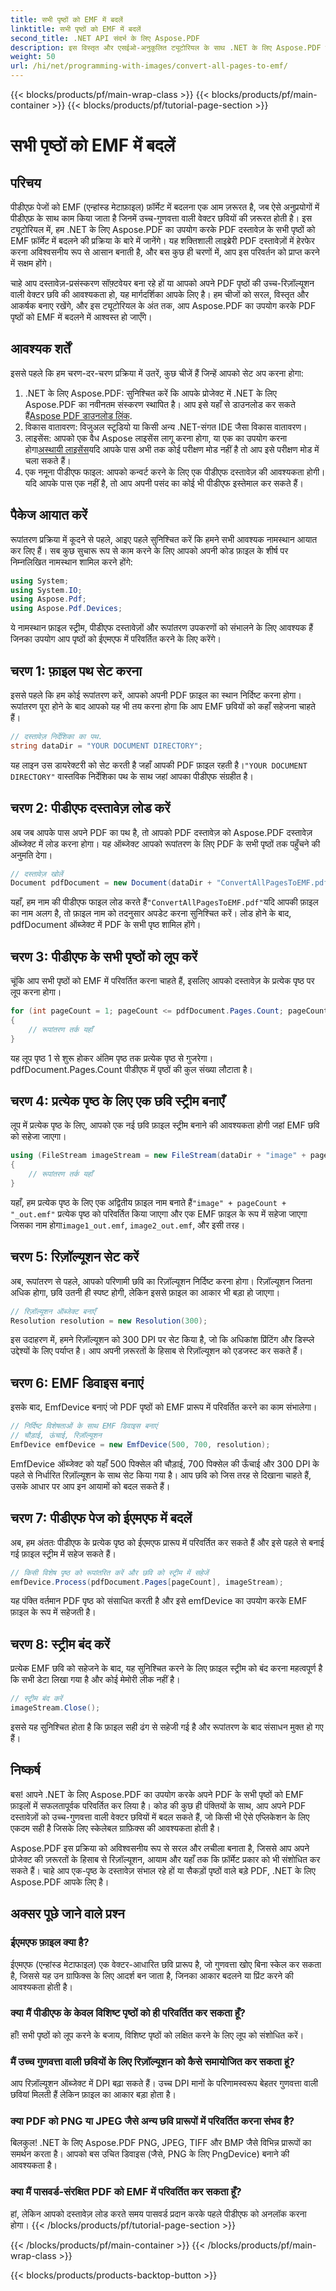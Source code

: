 ```yaml
---
title: सभी पृष्ठों को EMF में बदलें
linktitle: सभी पृष्ठों को EMF में बदलें
second_title: .NET API संदर्भ के लिए Aspose.PDF
description: इस विस्तृत और एसईओ-अनुकूलित ट्यूटोरियल के साथ .NET के लिए Aspose.PDF का उपयोग करके PDF के सभी पृष्ठों को EMF प्रारूप में परिवर्तित करना सीखें।
weight: 50
url: /hi/net/programming-with-images/convert-all-pages-to-emf/
---
```


{{< blocks/products/pf/main-wrap-class >}}
{{< blocks/products/pf/main-container >}}
{{< blocks/products/pf/tutorial-page-section >}}

# सभी पृष्ठों को EMF में बदलें

## परिचय

पीडीएफ़ पेजों को EMF (एन्हांस्ड मेटाफ़ाइल) फ़ॉर्मेट में बदलना एक आम ज़रूरत है, जब ऐसे अनुप्रयोगों में पीडीएफ़ के साथ काम किया जाता है जिनमें उच्च-गुणवत्ता वाली वेक्टर छवियों की ज़रूरत होती है। इस ट्यूटोरियल में, हम .NET के लिए Aspose.PDF का उपयोग करके PDF दस्तावेज़ के सभी पृष्ठों को EMF फ़ॉर्मेट में बदलने की प्रक्रिया के बारे में जानेंगे। यह शक्तिशाली लाइब्रेरी PDF दस्तावेज़ों में हेरफेर करना अविश्वसनीय रूप से आसान बनाती है, और बस कुछ ही चरणों में, आप इस परिवर्तन को प्राप्त करने में सक्षम होंगे।

चाहे आप दस्तावेज़-प्रसंस्करण सॉफ़्टवेयर बना रहे हों या आपको अपने PDF पृष्ठों की उच्च-रिज़ॉल्यूशन वाली वेक्टर छवि की आवश्यकता हो, यह मार्गदर्शिका आपके लिए है। हम चीजों को सरल, विस्तृत और आकर्षक बनाए रखेंगे, और इस ट्यूटोरियल के अंत तक, आप Aspose.PDF का उपयोग करके PDF पृष्ठों को EMF में बदलने में आश्वस्त हो जाएँगे।

## आवश्यक शर्तें

इससे पहले कि हम चरण-दर-चरण प्रक्रिया में उतरें, कुछ चीजें हैं जिन्हें आपको सेट अप करना होगा:

1.  .NET के लिए Aspose.PDF: सुनिश्चित करें कि आपके प्रोजेक्ट में .NET के लिए Aspose.PDF का नवीनतम संस्करण स्थापित है। आप इसे यहाँ से डाउनलोड कर सकते हैं[Aspose PDF डाउनलोड लिंक](https://releases.aspose.com/pdf/net/).
2. विकास वातावरण: विजुअल स्टूडियो या किसी अन्य .NET-संगत IDE जैसा विकास वातावरण।
3.  लाइसेंस: आपको एक वैध Aspose लाइसेंस लागू करना होगा, या एक का उपयोग करना होगा[अस्थायी लाइसेंस](https://purchase.aspose.com/temporary-license/)यदि आपके पास अभी तक कोई परीक्षण मोड नहीं है तो आप इसे परीक्षण मोड में चला सकते हैं।
4. एक नमूना पीडीएफ फाइल: आपको कन्वर्ट करने के लिए एक पीडीएफ दस्तावेज़ की आवश्यकता होगी। यदि आपके पास एक नहीं है, तो आप अपनी पसंद का कोई भी पीडीएफ इस्तेमाल कर सकते हैं।

## पैकेज आयात करें

रूपांतरण प्रक्रिया में कूदने से पहले, आइए पहले सुनिश्चित करें कि हमने सभी आवश्यक नामस्थान आयात कर लिए हैं। सब कुछ सुचारू रूप से काम करने के लिए आपको अपनी कोड फ़ाइल के शीर्ष पर निम्नलिखित नामस्थान शामिल करने होंगे:

```csharp
using System;
using System.IO;
using Aspose.Pdf;
using Aspose.Pdf.Devices;
```

ये नामस्थान फ़ाइल स्ट्रीम, पीडीएफ दस्तावेज़ों और रूपांतरण उपकरणों को संभालने के लिए आवश्यक हैं जिनका उपयोग आप पृष्ठों को ईएमएफ में परिवर्तित करने के लिए करेंगे।

## चरण 1: फ़ाइल पथ सेट करना

इससे पहले कि हम कोई रूपांतरण करें, आपको अपनी PDF फ़ाइल का स्थान निर्दिष्ट करना होगा। रूपांतरण पूरा होने के बाद आपको यह भी तय करना होगा कि आप EMF छवियों को कहाँ सहेजना चाहते हैं।

```csharp
// दस्तावेज़ निर्देशिका का पथ.
string dataDir = "YOUR DOCUMENT DIRECTORY";
```

 यह लाइन उस डायरेक्टरी को सेट करती है जहाँ आपकी PDF फ़ाइल रहती है।`"YOUR DOCUMENT DIRECTORY"` वास्तविक निर्देशिका पथ के साथ जहां आपका पीडीएफ संग्रहीत है।

## चरण 2: पीडीएफ दस्तावेज़ लोड करें

अब जब आपके पास अपने PDF का पथ है, तो आपको PDF दस्तावेज़ को Aspose.PDF दस्तावेज़ ऑब्जेक्ट में लोड करना होगा। यह ऑब्जेक्ट आपको रूपांतरण के लिए PDF के सभी पृष्ठों तक पहुँचने की अनुमति देगा।

```csharp
// दस्तावेज़ खोलें
Document pdfDocument = new Document(dataDir + "ConvertAllPagesToEMF.pdf");
```

 यहाँ, हम नाम की पीडीएफ फाइल लोड करते हैं`"ConvertAllPagesToEMF.pdf"`यदि आपकी फ़ाइल का नाम अलग है, तो फ़ाइल नाम को तदनुसार अपडेट करना सुनिश्चित करें। लोड होने के बाद, pdfDocument ऑब्जेक्ट में PDF के सभी पृष्ठ शामिल होंगे।

## चरण 3: पीडीएफ के सभी पृष्ठों को लूप करें

चूंकि आप सभी पृष्ठों को EMF में परिवर्तित करना चाहते हैं, इसलिए आपको दस्तावेज़ के प्रत्येक पृष्ठ पर लूप करना होगा।

```csharp
for (int pageCount = 1; pageCount <= pdfDocument.Pages.Count; pageCount++)
{
    // रूपांतरण तर्क यहाँ
}
```

यह लूप पृष्ठ 1 से शुरू होकर अंतिम पृष्ठ तक प्रत्येक पृष्ठ से गुजरेगा। pdfDocument.Pages.Count पीडीएफ में पृष्ठों की कुल संख्या लौटाता है।

## चरण 4: प्रत्येक पृष्ठ के लिए एक छवि स्ट्रीम बनाएँ

लूप में प्रत्येक पृष्ठ के लिए, आपको एक नई छवि फ़ाइल स्ट्रीम बनाने की आवश्यकता होगी जहां EMF छवि को सहेजा जाएगा।

```csharp
using (FileStream imageStream = new FileStream(dataDir + "image" + pageCount + "_out" + ".emf", FileMode.Create))
{
    // रूपांतरण तर्क यहाँ
}
```

 यहाँ, हम प्रत्येक पृष्ठ के लिए एक अद्वितीय फ़ाइल नाम बनाते हैं`"image" + pageCount + "_out.emf"` प्रत्येक पृष्ठ को परिवर्तित किया जाएगा और एक EMF फ़ाइल के रूप में सहेजा जाएगा जिसका नाम होगा`image1_out.emf`, `image2_out.emf`, और इसी तरह।

## चरण 5: रिज़ॉल्यूशन सेट करें

अब, रूपांतरण से पहले, आपको परिणामी छवि का रिज़ॉल्यूशन निर्दिष्ट करना होगा। रिज़ॉल्यूशन जितना अधिक होगा, छवि उतनी ही स्पष्ट होगी, लेकिन इससे फ़ाइल का आकार भी बड़ा हो जाएगा।

```csharp
// रिज़ॉल्यूशन ऑब्जेक्ट बनाएँ
Resolution resolution = new Resolution(300);
```

इस उदाहरण में, हमने रिज़ॉल्यूशन को 300 DPI पर सेट किया है, जो कि अधिकांश प्रिंटिंग और डिस्प्ले उद्देश्यों के लिए पर्याप्त है। आप अपनी ज़रूरतों के हिसाब से रिज़ॉल्यूशन को एडजस्ट कर सकते हैं।

## चरण 6: EMF डिवाइस बनाएं

इसके बाद, EmfDevice बनाएं जो PDF पृष्ठों को EMF प्रारूप में परिवर्तित करने का काम संभालेगा।

```csharp
// निर्दिष्ट विशेषताओं के साथ EMF डिवाइस बनाएं
// चौड़ाई, ऊंचाई, रिज़ॉल्यूशन
EmfDevice emfDevice = new EmfDevice(500, 700, resolution);
```

EmfDevice ऑब्जेक्ट को यहाँ 500 पिक्सेल की चौड़ाई, 700 पिक्सेल की ऊँचाई और 300 DPI के पहले से निर्धारित रिज़ॉल्यूशन के साथ सेट किया गया है। आप छवि को जिस तरह से दिखाना चाहते हैं, उसके आधार पर आप इन आयामों को बदल सकते हैं।

## चरण 7: पीडीएफ पेज को ईएमएफ में बदलें

अब, हम अंततः पीडीएफ के प्रत्येक पृष्ठ को ईएमएफ प्रारूप में परिवर्तित कर सकते हैं और इसे पहले से बनाई गई फ़ाइल स्ट्रीम में सहेज सकते हैं।

```csharp
// किसी विशेष पृष्ठ को रूपांतरित करें और छवि को स्ट्रीम में सहेजें
emfDevice.Process(pdfDocument.Pages[pageCount], imageStream);
```

यह पंक्ति वर्तमान PDF पृष्ठ को संसाधित करती है और इसे emfDevice का उपयोग करके EMF फ़ाइल के रूप में सहेजती है।

## चरण 8: स्ट्रीम बंद करें

प्रत्येक EMF छवि को सहेजने के बाद, यह सुनिश्चित करने के लिए फ़ाइल स्ट्रीम को बंद करना महत्वपूर्ण है कि सभी डेटा लिखा गया है और कोई मेमोरी लीक नहीं है।

```csharp
// स्ट्रीम बंद करें
imageStream.Close();
```

इससे यह सुनिश्चित होता है कि फ़ाइल सही ढंग से सहेजी गई है और रूपांतरण के बाद संसाधन मुक्त हो गए हैं।

## निष्कर्ष

बस! आपने .NET के लिए Aspose.PDF का उपयोग करके अपने PDF के सभी पृष्ठों को EMF फ़ाइलों में सफलतापूर्वक परिवर्तित कर लिया है। कोड की कुछ ही पंक्तियों के साथ, आप अपने PDF दस्तावेज़ों को उच्च-गुणवत्ता वाली वेक्टर छवियों में बदल सकते हैं, जो किसी भी ऐसे एप्लिकेशन के लिए एकदम सही है जिसके लिए स्केलेबल ग्राफ़िक्स की आवश्यकता होती है।

Aspose.PDF इस प्रक्रिया को अविश्वसनीय रूप से सरल और लचीला बनाता है, जिससे आप अपने प्रोजेक्ट की ज़रूरतों के हिसाब से रिज़ॉल्यूशन, आयाम और यहाँ तक कि फ़ॉर्मेट प्रकार को भी संशोधित कर सकते हैं। चाहे आप एक-पृष्ठ के दस्तावेज़ संभाल रहे हों या सैकड़ों पृष्ठों वाले बड़े PDF, .NET के लिए Aspose.PDF आपके लिए है।

## अक्सर पूछे जाने वाले प्रश्न

### ईएमएफ फ़ाइल क्या है?
ईएमएफ (एन्हांस्ड मेटाफाइल) एक वेक्टर-आधारित छवि प्रारूप है, जो गुणवत्ता खोए बिना स्केल कर सकता है, जिससे यह उन ग्राफिक्स के लिए आदर्श बन जाता है, जिनका आकार बदलने या प्रिंट करने की आवश्यकता होती है।

### क्या मैं पीडीएफ के केवल विशिष्ट पृष्ठों को ही परिवर्तित कर सकता हूँ?
हाँ! सभी पृष्ठों को लूप करने के बजाय, विशिष्ट पृष्ठों को लक्षित करने के लिए लूप को संशोधित करें।

### मैं उच्च गुणवत्ता वाली छवियों के लिए रिज़ॉल्यूशन को कैसे समायोजित कर सकता हूं?
आप रिज़ॉल्यूशन ऑब्जेक्ट में DPI बढ़ा सकते हैं। उच्च DPI मानों के परिणामस्वरूप बेहतर गुणवत्ता वाली छवियां मिलती हैं लेकिन फ़ाइल का आकार बड़ा होता है।

### क्या PDF को PNG या JPEG जैसे अन्य छवि प्रारूपों में परिवर्तित करना संभव है?
बिलकुल! .NET के लिए Aspose.PDF PNG, JPEG, TIFF और BMP जैसे विभिन्न प्रारूपों का समर्थन करता है। आपको बस उचित डिवाइस (जैसे, PNG के लिए PngDevice) बनाने की आवश्यकता है।

### क्या मैं पासवर्ड-संरक्षित PDF को EMF में परिवर्तित कर सकता हूँ?
हां, लेकिन आपको दस्तावेज़ लोड करते समय पासवर्ड प्रदान करके पहले पीडीएफ को अनलॉक करना होगा।
{{< /blocks/products/pf/tutorial-page-section >}}

{{< /blocks/products/pf/main-container >}}
{{< /blocks/products/pf/main-wrap-class >}}

{{< blocks/products/products-backtop-button >}}
